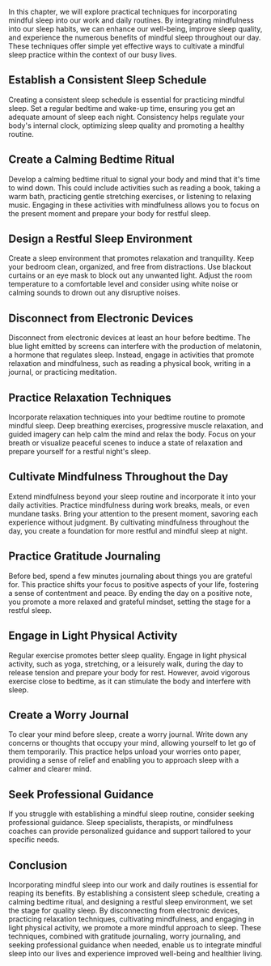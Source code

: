 
In this chapter, we will explore practical techniques for incorporating mindful sleep into our work and daily routines. By integrating mindfulness into our sleep habits, we can enhance our well-being, improve sleep quality, and experience the numerous benefits of mindful sleep throughout our day. These techniques offer simple yet effective ways to cultivate a mindful sleep practice within the context of our busy lives.

Establish a Consistent Sleep Schedule
-------------------------------------

Creating a consistent sleep schedule is essential for practicing mindful sleep. Set a regular bedtime and wake-up time, ensuring you get an adequate amount of sleep each night. Consistency helps regulate your body's internal clock, optimizing sleep quality and promoting a healthy routine.

Create a Calming Bedtime Ritual
-------------------------------

Develop a calming bedtime ritual to signal your body and mind that it's time to wind down. This could include activities such as reading a book, taking a warm bath, practicing gentle stretching exercises, or listening to relaxing music. Engaging in these activities with mindfulness allows you to focus on the present moment and prepare your body for restful sleep.

Design a Restful Sleep Environment
----------------------------------

Create a sleep environment that promotes relaxation and tranquility. Keep your bedroom clean, organized, and free from distractions. Use blackout curtains or an eye mask to block out any unwanted light. Adjust the room temperature to a comfortable level and consider using white noise or calming sounds to drown out any disruptive noises.

Disconnect from Electronic Devices
----------------------------------

Disconnect from electronic devices at least an hour before bedtime. The blue light emitted by screens can interfere with the production of melatonin, a hormone that regulates sleep. Instead, engage in activities that promote relaxation and mindfulness, such as reading a physical book, writing in a journal, or practicing meditation.

Practice Relaxation Techniques
------------------------------

Incorporate relaxation techniques into your bedtime routine to promote mindful sleep. Deep breathing exercises, progressive muscle relaxation, and guided imagery can help calm the mind and relax the body. Focus on your breath or visualize peaceful scenes to induce a state of relaxation and prepare yourself for a restful night's sleep.

Cultivate Mindfulness Throughout the Day
----------------------------------------

Extend mindfulness beyond your sleep routine and incorporate it into your daily activities. Practice mindfulness during work breaks, meals, or even mundane tasks. Bring your attention to the present moment, savoring each experience without judgment. By cultivating mindfulness throughout the day, you create a foundation for more restful and mindful sleep at night.

Practice Gratitude Journaling
-----------------------------

Before bed, spend a few minutes journaling about things you are grateful for. This practice shifts your focus to positive aspects of your life, fostering a sense of contentment and peace. By ending the day on a positive note, you promote a more relaxed and grateful mindset, setting the stage for a restful sleep.

Engage in Light Physical Activity
---------------------------------

Regular exercise promotes better sleep quality. Engage in light physical activity, such as yoga, stretching, or a leisurely walk, during the day to release tension and prepare your body for rest. However, avoid vigorous exercise close to bedtime, as it can stimulate the body and interfere with sleep.

Create a Worry Journal
----------------------

To clear your mind before sleep, create a worry journal. Write down any concerns or thoughts that occupy your mind, allowing yourself to let go of them temporarily. This practice helps unload your worries onto paper, providing a sense of relief and enabling you to approach sleep with a calmer and clearer mind.

Seek Professional Guidance
--------------------------

If you struggle with establishing a mindful sleep routine, consider seeking professional guidance. Sleep specialists, therapists, or mindfulness coaches can provide personalized guidance and support tailored to your specific needs.

Conclusion
----------

Incorporating mindful sleep into our work and daily routines is essential for reaping its benefits. By establishing a consistent sleep schedule, creating a calming bedtime ritual, and designing a restful sleep environment, we set the stage for quality sleep. By disconnecting from electronic devices, practicing relaxation techniques, cultivating mindfulness, and engaging in light physical activity, we promote a more mindful approach to sleep. These techniques, combined with gratitude journaling, worry journaling, and seeking professional guidance when needed, enable us to integrate mindful sleep into our lives and experience improved well-being and healthier living.
